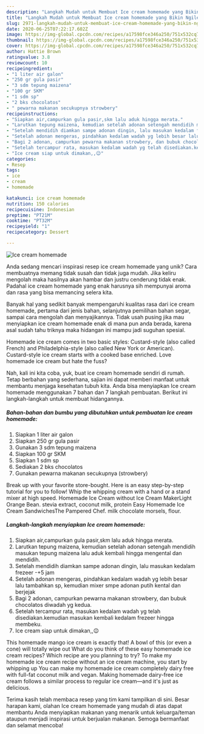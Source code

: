 ```yaml
---
description: "Langkah Mudah untuk Membuat Ice cream homemade yang Bikin Ngiler"
title: "Langkah Mudah untuk Membuat Ice cream homemade yang Bikin Ngiler"
slug: 2971-langkah-mudah-untuk-membuat-ice-cream-homemade-yang-bikin-ngiler
date: 2020-06-25T07:22:17.602Z
image: https://img-global.cpcdn.com/recipes/a17598fce346a250/751x532cq70/ice-cream-homemade-foto-resep-utama.jpg
thumbnail: https://img-global.cpcdn.com/recipes/a17598fce346a250/751x532cq70/ice-cream-homemade-foto-resep-utama.jpg
cover: https://img-global.cpcdn.com/recipes/a17598fce346a250/751x532cq70/ice-cream-homemade-foto-resep-utama.jpg
author: Hattie Brown
ratingvalue: 3.8
reviewcount: 10
recipeingredient:
- "1 liter air galon"
- "250 gr gula pasir"
- "3 sdm tepung maizena"
- "100 gr SKM"
- "1 sdm sp"
- "2 bks chocolatos"
- " pewarna makanan secukupnya strowbery"
recipeinstructions:
- "Siapkan air,campurkan gula pasir,skm lalu aduk hingga merata."
- "Larutkan tepung maizena, kemudian setelah adonan setengah mendidih masukan tepung maizena lalu aduk kembali hingga mengental dan mendidih."
- "Setelah mendidih diamkan sampe adonan dingin, lalu masukan kedalam frezeer -+5 jam"
- "Setelah adonan mengeras, pindahkan kedalam wadah yg lebih besar lalu tambahkan sp, kemudian mixer smpe adonan putih kental dan berjejak"
- "Bagi 2 adonan, campurkan pewarna makanan strowbery, dan bubuk chocolatos diwadah yg kedua."
- "Setelah tercampur rata, masukan kedalam wadah yg telah disediakan.kemudian masukan kembali kedalam frezeer hingga membeku."
- "Ice cream siap untuk dimakan,,😉"
categories:
- Resep
tags:
- ice
- cream
- homemade

katakunci: ice cream homemade 
nutrition: 150 calories
recipecuisine: Indonesian
preptime: "PT21M"
cooktime: "PT32M"
recipeyield: "1"
recipecategory: Dessert

---
```



![Ice cream homemade](https://img-global.cpcdn.com/recipes/a17598fce346a250/751x532cq70/ice-cream-homemade-foto-resep-utama.jpg)

Anda sedang mencari inspirasi resep ice cream homemade yang unik? Cara membuatnya memang tidak susah dan tidak juga mudah. Jika keliru mengolah maka hasilnya akan hambar dan justru cenderung tidak enak. Padahal ice cream homemade yang enak harusnya sih mempunyai aroma dan rasa yang bisa memancing selera kita.

Banyak hal yang sedikit banyak mempengaruhi kualitas rasa dari ice cream homemade, pertama dari jenis bahan, selanjutnya pemilihan bahan segar, sampai cara mengolah dan menyajikannya. Tidak usah pusing jika mau menyiapkan ice cream homemade enak di mana pun anda berada, karena asal sudah tahu triknya maka hidangan ini mampu jadi suguhan spesial.

Homemade ice cream comes in two basic styles: Custard-style (also called French) and Philadelphia-style (also called New York or American). Custard-style ice cream starts with a cooked base enriched. Love homemade ice cream but hate the fuss?


Nah, kali ini kita coba, yuk, buat ice cream homemade sendiri di rumah. Tetap berbahan yang sederhana, sajian ini dapat memberi manfaat untuk membantu menjaga kesehatan tubuh kita. Anda bisa menyiapkan Ice cream homemade menggunakan 7 bahan dan 7 langkah pembuatan. Berikut ini langkah-langkah untuk membuat hidangannya.

<!--inarticleads1-->

##### Bahan-bahan dan bumbu yang dibutuhkan untuk pembuatan Ice cream homemade:

1. Siapkan 1 liter air galon
1. Siapkan 250 gr gula pasir
1. Gunakan 3 sdm tepung maizena
1. Siapkan 100 gr SKM
1. Siapkan 1 sdm sp
1. Sediakan 2 bks chocolatos
1. Gunakan  pewarna makanan secukupnya (strowbery)


Break up with your favorite store-bought. Here is an easy step-by-step tutorial for you to follow! Whip the whipping cream with a hand or a stand mixer at high speed. Homemade Ice Cream without Ice Cream MakerLight Orange Bean. stevia extract, coconut milk, protein Easy Homemade Ice Cream SandwichesThe Pampered Chef. milk chocolate morsels, flour. 

<!--inarticleads2-->

##### Langkah-langkah menyiapkan Ice cream homemade:

1. Siapkan air,campurkan gula pasir,skm lalu aduk hingga merata.
1. Larutkan tepung maizena, kemudian setelah adonan setengah mendidih masukan tepung maizena lalu aduk kembali hingga mengental dan mendidih.
1. Setelah mendidih diamkan sampe adonan dingin, lalu masukan kedalam frezeer -+5 jam
1. Setelah adonan mengeras, pindahkan kedalam wadah yg lebih besar lalu tambahkan sp, kemudian mixer smpe adonan putih kental dan berjejak
1. Bagi 2 adonan, campurkan pewarna makanan strowbery, dan bubuk chocolatos diwadah yg kedua.
1. Setelah tercampur rata, masukan kedalam wadah yg telah disediakan.kemudian masukan kembali kedalam frezeer hingga membeku.
1. Ice cream siap untuk dimakan,,😉


This homemade mango ice cream is exactly that! A bowl of this (or even a cone) will totally wipe out What do you think of these easy homemade ice cream recipes? Which recipe are you planning to try? To make my homemade ice cream recipe without an ice cream machine, you start by whipping up You can make my homemade ice cream completely dairy free with full-fat coconut milk and vegan. Making homemade dairy-free ice cream follows a similar process to regular ice cream—and it&#39;s just as delicious. 

Terima kasih telah membaca resep yang tim kami tampilkan di sini. Besar harapan kami, olahan Ice cream homemade yang mudah di atas dapat membantu Anda menyiapkan makanan yang menarik untuk keluarga/teman ataupun menjadi inspirasi untuk berjualan makanan. Semoga bermanfaat dan selamat mencoba!
